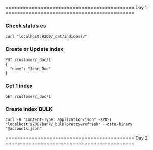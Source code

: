 ============================================ Day 1 ============================================

### Check status es
```
curl "localhost:9200/_cat/indices?v"
```

### Create or Update index
```
PUT /customer/_doc/1
{
  "name": "John Doe"
}
```

### Get 1 index
```
GET /customer/_doc/1
```

### Create index BULK
```
curl -H "Content-Type: application/json" -XPOST "localhost:9200/bank/_bulk?pretty&refresh" --data-binary "@accounts.json"
```

============================================ Day 2 ============================================


